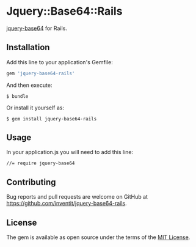 # Jquery::Base64::Rails

[jquery-base64](https://github.com/carlo/jquery-base64) for Rails.

## Installation

Add this line to your application's Gemfile:

```ruby
gem 'jquery-base64-rails'
```

And then execute:

    $ bundle

Or install it yourself as:

    $ gem install jquery-base64-rails

## Usage

In your application.js you will need to add this line:

```
//= require jquery-base64
```


## Contributing

Bug reports and pull requests are welcome on GitHub at https://github.com/inventit/jquery-base64-rails.

## License

The gem is available as open source under the terms of the [MIT License](https://opensource.org/licenses/MIT).
